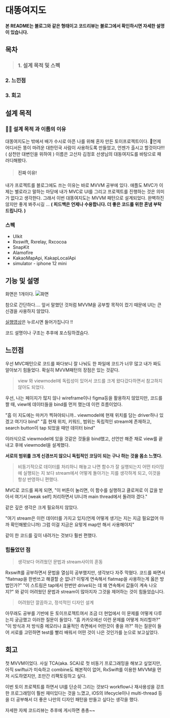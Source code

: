 # 대똥여지도
#### 본 README는 블로그와 같은 형태이고  코드리뷰는 블로그에서 확인하시면 자세한 설명이 있습니다.

## 목차
> ### 1. 설계 목적 및 스펙
### 2. 느낀점
### 3. 회고


## 설계 목적

### 😵‍💫 설계 목적 과 이름의 이유
대똥여지도는 밖에서 배가 수시로 아픈 나를 위해 혼자 만든 토이프로젝트이다.
언제 어디서든 똥이 마려운 대한민국 사람이 사용하도록 만들었고, 언젠가 출시고 할것이다!!! ( 삼천만 대변인을 위하여 )
이름은 고산자 김정호 선생님의 대동여지도를 바탕으로 패러디해봤다.
> #### 진짜 이유!
내가 프로젝트를 블로그에도 쓰는 이유는 바로 MVVM 공부에 있다.
애플도 MVC가 이제는 별로라고 말하는 마당에 내가 MVC로 UI를 그리고 프로젝트를 진행하는 것은 의미가 없다고 생각한다.
그래서 이번 대똥여지도는 MVVM 패턴으로 설계되었다.
완벽하진 않지만 좋게 봐주시길 ...
**( 피드백은 언제나 수용합니다. 더 좋은 코드를 위한 혼냄 부탁드립니다. )**

### 스펙
- UIkit
- Rxswift, Rxrelay, Rxcocoa
- SnapKit
- Alamofire
- KakaoMapApi, KakapLocalApi
- simulator - iphone 12 mini

## 기능 및 설명
화면은 1개이다.
![화면](https://velog.velcdn.com/images/pccommen/post/23997438-2548-4198-92a0-975b28a4b9a7/image.jpeg)

참으로 간단하다....
앞서 말했던 것처럼 MVVM을 공부할 목적이 컸기 때문에 UI는 큰 신경을 사용하지 않았다.

[실행영상](https://www.youtube.com/shorts/lBma9FcISxM)은 누르시면 들어가집니다 !!

코드 설명이나 구조는 추후에 포스팅하겠슴다.


## 느낀점

우선 MVC패턴으로 코드를 짜다보니 잘 나눠도 한 파일에 코드가 너무 많고 내가 짜도 알아보기 힘들었다.
확실히 MVVM패턴의 장점은 있는 것같다.

> view 와 viewmodel에 독립성이 있어서 코드를 크게 왔다갔다하면서 참고하지 않아도 되었다.

우선, 나는 페이지가 많지 않나 wireframe이나 figma등을 활용하지 않았지만, 코드를 짤 때, view에 데이터들을 bind를 먼저 했는데 이런 흐름이었다.

"흠 이 지도에는 마커가 찍혀야되니까.. viewmodel에 현재 위치를 담는 driver하나 있겠고 여기다 bind"
"흠 현재 위치, 키워드, 범위는 독립적인 stream에 존재하고, search button이 tap 되었을 때만 데이터 bind"

이러식으로 viewmodel에 있을 것같은 것들을 bind했고, 선언만 해준 채로 view를 끝내고 후에 viewmodel을 설계했다.

**서로의 범위를 크게 신경쓰지 않으니 독립적인 코딩이 되는 구나 하는 것을 몸소 느꼇다.**

> 비동기적으로 데이터를 처리하니 해놓고 나면 함수가 잘 실행되는지 어떤 타이밍에 실행되는 지 보다 stream에서 어떻게 돌아가는 지를 생각하게 되고, 이것을 항상 반영하니 편했다.

MVC로 코드를 짜게 되면,
"이 버튼이 눌리면, 이 함수를 실행하고 클로져로 이 값을 받아서 여기서 [weak self] 처리하면서 UI니까 main thread에서 돌려야 겠다."

같은 깊은 생각은 크게 필요하지 않았다.

"여기 stream은 이런 데이터를 가지고 있지(언제 어떻게 생기는 지는 지금 필요없어 아까 확인해봤으니까) 그럼 이걸 지금은 요렇게 map만 해서 사용해야지"

같이 한 코드를 깊이 내려가는 것보다 훨씬 편했다.


### 힘들었던 점
> 생각보다 어려웠던 문법과 stream사이의 혼동

Rxswift를 공부하면서 문법을 열심히 공부했지만, 생각보다 자주 막혔다. 
코드를 짜면서 
"flatmap을 한번쓰고 해결할 순 없나? 이렇게 연속해서 flatmap을 사용하는게 옳은 방법인가?"
"이 스트림은 tap에서 한번만 drive되는 데 왜 연속해서 값들이 계속 나오지?"
와 같이 어려웠던 문법과 stream이 많아지자 그것을 제어하는 것이 힘들었습니다.

> 어려웠던 깔끔하고, 정석적인 디자인 설계

아무래도 공부를 기반에 둔 토이프로젝트여서 조금 더 현업에서 이 문제를 어떻게 다루는지 궁금했고 이러한 질문이 들었다.
"흠 카카오에선 이런 문제를 어떻게 처리할까?"
"이 방식과 저 방식중 메모리나 효율적인 측면에서 어떤것이 좋을 까?"
하는 질문이 들어 서로를 고민하면 test를 빨리 배워서 어떤 것이 나은 것인가를 눈으로 보고싶었다.

## 회고

첫 MVVM이었다. 사실 TCA(aka. SCA)로 첫 비동기 프로그래밍을 해보고 싶었지만, 아직 swiftui가 미숙하고 combine도 해본적이 없어, RxSwift를 이용한 MVVM을 먼저 시도하였지만, 조만간 리팩토링하고 싶다.

이번 토이 프로젝트를 하면서 UI를 단순히 그리는 것보다 workflow나 재사용성을 강조한 프로그래밍이 훨씬 재미있다는 것을 느꼈고, iOS의 lifecycle이나 multi-thread 등을 더 공부해서 더 좋은 나만의 디자인 패턴을 만들고 싶다는 생각을 했다.


자세한 자체 코드리뷰는 추후에 게시하면 총총~~




